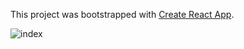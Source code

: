 This project was bootstrapped with [Create React App](https://github.com/facebook/create-react-app).


![index](https://prnt.sc/ox5x8i)
